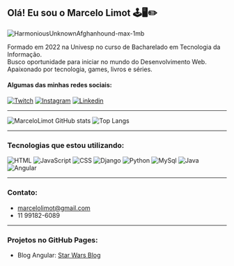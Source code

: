 ## Olá! Eu sou o Marcelo Limot 🕹️🖥️✏️

![HarmoniousUnknownAfghanhound-max-1mb](https://github.com/MarceloLimot/MarceloLimot/assets/75061977/b1dd767c-e135-46d2-8120-594273d29465)

Formado em 2022 na Univesp no curso de Bacharelado em Tecnologia da Informação. <br>
Busco oportunidade para iniciar no mundo do Desenvolvimento Web. <br>
Apaixonado por tecnologia, games, livros e séries.<br> 

#### Algumas das minhas redes sociais:

[![Twitch](https://img.shields.io/badge/Twitch-9146FF?style=for-the-badge&logo=twitch&logoColor=white)](https://www.twitch.tv/marcelolimot)
[![Instagram](https://img.shields.io/badge/Instagram-E4405F?style=for-the-badge&logo=instagram&logoColor=white)](https://www.instagram.com/marcelo.limot)
[![Linkedin](https://img.shields.io/badge/LinkedIn-0077B5?style=for-the-badge&logo=linkedin&logoColor=white)](https://www.linkedin.com/in/marcelo-neto-dos-santos/)
<hr>

![MarceloLimot GitHub stats](https://github-readme-stats.vercel.app/api?username=MarceloLimot&show_icons=true&theme=dark&locale=pt-br&hide=issues)
![Top Langs](https://github-readme-stats.vercel.app/api/top-langs/?username=MarceloLimot&layout=compact&theme=dark&locale=pt-br)
<hr>

### Tecnologias que estou utilizando:
![HTML](https://img.shields.io/badge/HTML-239120?style=for-the-badge&logo=html5&logoColor=white)
![JavaScript](https://img.shields.io/badge/JavaScript-F7DF1E?style=for-the-badge&logo=javascript&logoColor=black)
![CSS](https://img.shields.io/badge/CSS-239120?&style=for-the-badge&logo=css3&logoColor=white)
![Django](https://img.shields.io/badge/Django-092E20?style=for-the-badge&logo=django&logoColor=white)
![Python](https://img.shields.io/badge/Python-14354C?style=for-the-badge&logo=python&logoColor=white)
![MySql](https://img.shields.io/badge/MySQL-00000F?style=for-the-badge&logo=mysql&logoColor=white)
![Java](https://img.shields.io/badge/Java-ED8B00?style=for-the-badge&logo=java&logoColor=white)
![Angular](https://img.shields.io/badge/Angular-DD0031?style=for-the-badge&logo=angular&logoColor=white)
<hr>

### Contato:
- marcelolimot@gmail.com <br>
- 11 99182-6089

<hr>

### Projetos no GitHub Pages:

- Blog Angular: [Star Wars Blog](https://marcelolimot.github.io/angular-blog/)
